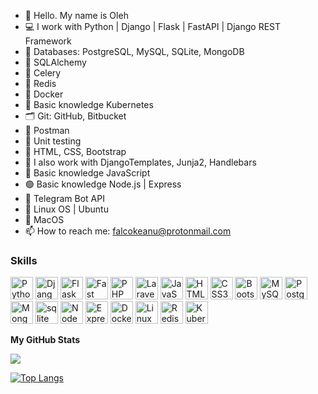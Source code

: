 - 👋 Hello. My name is Oleh
- 💻 I work with Python | Django | Flask | FastAPI | Django REST Framework
- 💾 Databases: PostgreSQL, MySQL, SQLite, MongoDB
- 🧬 SQLAlchemy
- 🌱 Celery
- 🔺 Redis
- 🐳 Docker
- 🔵 Basic knowledge Kubernetes
- 🗂 Git: GitHub, Bitbucket
- 🚀 Postman
- 🔬 Unit testing
- 🎨 HTML, CSS, Bootstrap
- 🔨 I also work with DjangoTemplates, Junja2, Handlebars
- 📒 Basic knowledge JavaScript
- 🟢 Basic knowledge Node.js | Express
- 🤖 Telegram Bot API
- 🐧 Linux OS | Ubuntu
-  MacOS
- 📫 How to reach me: falcokeanu@protonmail.com

### Skills 
<p align="left">
<a href="https://git-scm.com/" target="_blank" rel="noreferrer">
<a href="https://www.python.org/" target="_blank" rel="noreferrer"><img src="https://raw.githubusercontent.com/danielcranney/readme-generator/main/public/icons/skills/python-colored.svg" width="36" height="36" alt="Python" /></a>
<a href="https://www.djangoproject.com/" target="_blank" rel="noreferrer"><img src="https://raw.githubusercontent.com/danielcranney/readme-generator/main/public/icons/skills/django-colored.svg" width="36" height="36" alt="Django" /></a>
<a href="https://flask.palletsprojects.com/en/2.0.x/" target="_blank" rel="noreferrer"><img src="https://raw.githubusercontent.com/danielcranney/readme-generator/main/public/icons/skills/flask-colored.svg" width="36" height="36" alt="Flask" /></a>
<a href="https://fastapi.tiangolo.com/" target="_blank" rel="noreferrer"><img src="https://raw.githubusercontent.com/danielcranney/readme-generator/main/public/icons/skills/fastapi-colored.svg" width="36" height="36" alt="Fast API" /></a>
<a href="https://www.php.net/" target="_blank" rel="noreferrer"><img src="https://raw.githubusercontent.com/danielcranney/readme-generator/main/public/icons/skills/php-colored.svg" width="36" height="36" alt="PHP" /></a>
<a href="https://laravel.com/" target="_blank" rel="noreferrer"><img src="https://raw.githubusercontent.com/danielcranney/readme-generator/main/public/icons/skills/laravel-colored.svg" width="36" height="36" alt="Laravel" /></a>
<a href="https://developer.mozilla.org/en-US/docs/Web/JavaScript" target="_blank" rel="noreferrer"><img src="https://raw.githubusercontent.com/danielcranney/readme-generator/main/public/icons/skills/javascript-colored.svg" width="36" height="36" alt="JavaScript" /></a>
<a href="https://developer.mozilla.org/en-US/docs/Glossary/HTML5" target="_blank" rel="noreferrer"><img src="https://raw.githubusercontent.com/danielcranney/readme-generator/main/public/icons/skills/html5-colored.svg" width="36" height="36" alt="HTML5" /></a> 
<a href="https://www.w3.org/TR/CSS/#css" target="_blank" rel="noreferrer"><img src="https://raw.githubusercontent.com/danielcranney/readme-generator/main/public/icons/skills/css3-colored.svg" width="36" height="36" alt="CSS3" /></a>
<a href="https://getbootstrap.com/" target="_blank" rel="noreferrer"><img src="https://raw.githubusercontent.com/danielcranney/readme-generator/main/public/icons/skills/bootstrap-colored.svg" width="36" height="36" alt="Bootstrap" /></a>
<a href="https://www.mysql.com/" target="_blank" rel="noreferrer"><img src="https://raw.githubusercontent.com/danielcranney/readme-generator/main/public/icons/skills/mysql-colored.svg" width="36" height="36" alt="MySQL" /></a>
<a href="https://www.postgresql.org/" target="_blank" rel="noreferrer"><img src="https://raw.githubusercontent.com/danielcranney/readme-generator/main/public/icons/skills/postgresql-colored.svg" width="36" height="36" alt="PostgreSQL" /></a>
<a href="https://www.mongodb.com/" target="_blank" rel="noreferrer"><img src="https://raw.githubusercontent.com/danielcranney/readme-generator/main/public/icons/skills/mongodb-colored.svg" width="36" height="36" alt="MongoDB" /></a>
<a href="https://www.sqlite.org/" target="_blank" rel="noreferrer"> <img src="https://www.vectorlogo.zone/logos/sqlite/sqlite-icon.svg" alt="sqlite" width="36" height="36"/></a>
<a href="https://nodejs.org/en/" target="_blank" rel="noreferrer"><img src="https://raw.githubusercontent.com/danielcranney/readme-generator/main/public/icons/skills/nodejs-colored.svg" width="36" height="36" alt="NodeJS" /></a>
<a href="https://expressjs.com/" target="_blank" rel="noreferrer"><img src="https://raw.githubusercontent.com/danielcranney/readme-generator/main/public/icons/skills/express-colored.svg" width="36" height="36" alt="Express" /></a>
<a href="https://www.docker.com/" target="_blank"><img src="https://cdn.jsdelivr.net/gh/devicons/devicon/icons/docker/docker-original.svg" alt="Docker" height="36" /></a>
<a href="https://www.linux.org/" target="_blank"><img src="https://profilinator.rishav.dev/skills-assets/linux-original.svg" alt="Linux" height="36" /></a>
<a href="https://redis.io/" target="_blank"><img src="https://cdn.jsdelivr.net/gh/devicons/devicon/icons/redis/redis-original.svg" alt="Redis" height="36" /></a>
<a href="https://kubernetes.io/" target="_blank"><img src="https://profilinator.rishav.dev/skills-assets/kubernetes-icon.svg" alt="Kubernetes" height="36" /></a> 
</p>

<b>My GitHub Stats</b>

<a href="http://www.github.com/falco13"><img src="https://github-readme-streak-stats.herokuapp.com/?user=falco13&stroke=64748b&background=1c1917&ring=f97316&fire=f97316&currStreakNum=64748b&currStreakLabel=f97316&sideNums=64748b&sideLabels=64748b&dates=64748b&hide_border=true" /></a>

[![Top Langs](https://github-readme-stats.vercel.app/api/top-langs/?username=falco13&layout=compact&theme=dark&hide_border=true&show_icons&text_bold=true&&hide_progress=true)](https://github.com/falco13/github-readme-stats)
